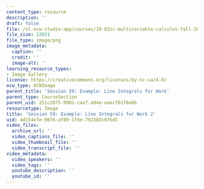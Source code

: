 ```yaml
---
content_type: resource
description: ''
draft: false
file: /ol-ocw-studio-app/courses/18-02sc-multivariable-calculus-fall-2010/4d154e7e9076af891f8e792383c97bd5_MIT18_02SC_L20Brds_2.png
file_size: 22021
file_type: image/png
image_metadata:
  caption: ''
  credit: ''
  image-alt: ''
learning_resource_types:
- Image Gallery
license: https://creativecommons.org/licenses/by-nc-sa/4.0/
ocw_type: OCWImage
parent_title: 'Session 59: Example: Line Integrals for Work'
parent_type: CourseSection
parent_uid: 251c2875-0901-cae7-a94e-eaecf01f6e6b
resourcetype: Image
title: 'Session 59: Example: Line Integrals for Work 2'
uid: 4d154e7e-9076-af89-1f8e-792383c97bd5
video_files:
  archive_url: ''
  video_captions_file: ''
  video_thumbnail_file: ''
  video_transcript_file: ''
video_metadata:
  video_speakers: ''
  video_tags: ''
  youtube_description: ''
  youtube_id: ''
---
```


